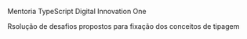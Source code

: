 Mentoria TypeScript Digital Innovation One

Rsolução de desafios propostos para fixação dos conceitos de tipagem